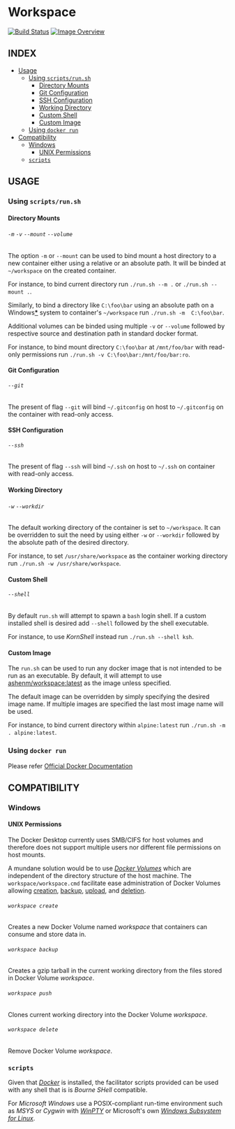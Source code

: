 # Workspace #
[![Build Status](https://travis-ci.org/ashenm/workspace.svg?branch=master)](https://travis-ci.org/ashenm/workspace) [![Image Overview](https://images.microbadger.com/badges/image/ashenm/workspace.svg)](https://hub.docker.com/r/ashenm/workspace/)

## INDEX ##

* [Usage](#usage)
  * [Using `scripts/run.sh`](#using-scriptsrunsh)
    * [Directory Mounts](#directory-mounts)
    * [Git Configuration](#git-configuration)
    * [SSH Configuration](#ssh-configuration)
    * [Working Directory](#working-directory)
    * [Custom Shell](#custom-shell)
    * [Custom Image](#custom-image)
  * [Using `docker run`](#using-docker-run)
* [Compatibility](#compatibility)
  * [Windows](#windows)
    * [UNIX Permissions](#unix-permissions)
  * [`scripts`](#scripts)

## USAGE ##

### Using `scripts/run.sh` ###

#### Directory Mounts ####
###### `-m` `-v` `--mount` `--volume` ######

The option `-m` or `--mount` can be used to bind mount a host directory to a new container either using a relative or an absolute path. It will be binded at `~/workspace` on the created container.

For instance, to bind current directory run `./run.sh --m .` or `./run.sh --mount .`.

Similarly, to bind a directory like `C:\foo\bar` using an absolute path on a Windows[**\***](#compatibility) system to container's `~/workspace` run `./run.sh -m  C:\foo\bar`.

Additional volumes can be binded using multiple `-v` or `--volume` followed by respective source and destination path in standard docker format.

For instance, to bind mount directory `C:\foo\bar` at `/mnt/foo/bar` with read-only permissions run `./run.sh -v C:\foo\bar:/mnt/foo/bar:ro`.

#### Git Configuration ####
###### `--git` ######

The present of flag `--git` will bind `~/.gitconfig` on host to `~/.gitconfig` on  the container with read-only access.

#### SSH Configuration ####
###### `--ssh` ######

The present of flag `--ssh` will bind `~/.ssh` on host to `~/.ssh` on container with read-only access.

#### Working Directory ####
###### `-w` `--workdir` ######

The default working directory of the container is set to `~/workspace`. It can be overridden to suit the need by using either `-w` or `--workdir` followed by the absolute path of the desired directory.

For instance, to set `/usr/share/workspace` as the container working directory run `./run.sh -w /usr/share/workspace`.

#### Custom Shell ####
###### `--shell` ######

By default `run.sh` will attempt to spawn a `bash` login shell. If a custom installed shell is desired add `--shell` followed by the shell executable.

For instance, to use _KornShell_ instead run `./run.sh --shell ksh`.

#### Custom Image ####

The `run.sh` can be used to run any docker image that is not intended to be run as an executable. By default, it will attempt to use [ashenm/workspace:latest](https://hub.docker.com/r/ashenm/workspace) as the image unless specified.

The default image can be overridden by simply specifying the desired image name. If multiple images are specified the last most image name will be used.

For instance, to bind current directory within `alpine:latest` run `./run.sh -m . alpine:latest`.

### Using `docker run` ###

Please refer [Official Docker Documentation](https://docs.docker.com/engine/reference/commandline/run)

## COMPATIBILITY ##

### Windows ###
#### UNIX Permissions ####

The Docker Desktop currently uses SMB/CIFS for host volumes and therefore does not support multiple users nor different file permissions on host mounts.

A mundane solution would be to use _[Docker Volumes](https://docs.docker.com/storage/volumes/)_ which are independent of the directory structure of the host machine. The `workspace/workspace.cmd` facilitate ease administration of Docker Volumes allowing [creation](#workspace-create), [backup](#workspace-backup), [upload](#workspace-push), and [deletion](#workspace-delete).

###### `workspace create`  ######

Creates a new Docker Volume named _workspace_ that containers can consume and store data in.

###### `workspace backup` ######

Creates a gzip tarball in the current working directory from the files stored in Docker Volume _workspace_.

###### `workspace push` ######

Clones current working directory into the Docker Volume _workspace_.

###### `workspace delete` ######

Remove Docker Volume _workspace_.

### `scripts` ###

Given that _[Docker](https://www.docker.com/)_ is installed, the facilitator scripts provided can be used with any shell that is is *Bourne SHell* compatible.

For _Microsoft Windows_ use a POSIX-compliant run-time environment such as _MSYS_ or _Cygwin_ with _[WinPTY](https://github.com/rprichard/winpty
)_ or Microsoft's own [_Windows Subsystem for Linux_](https://docs.microsoft.com/en-us/windows/wsl/about).
